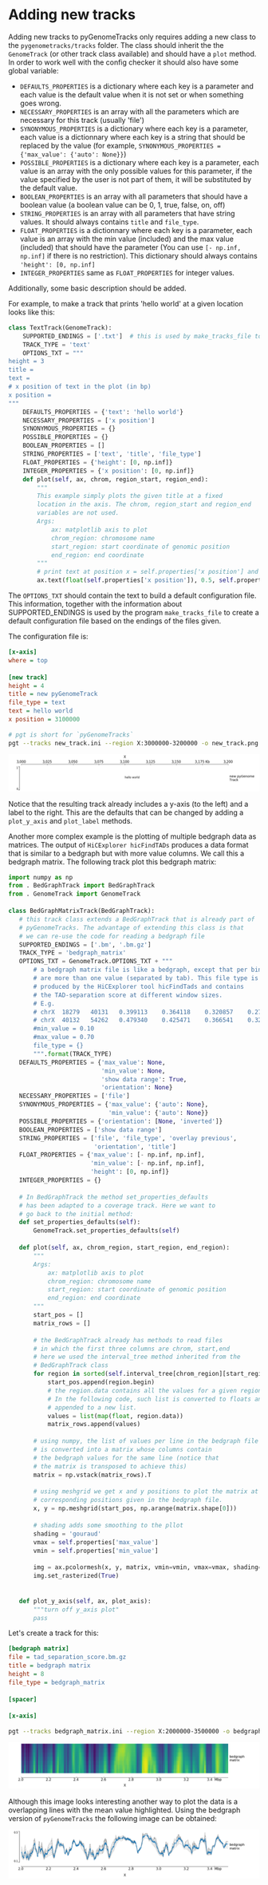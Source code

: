 Adding new tracks
=================
Adding new tracks to pyGenomeTracks only requires adding a new class to the `pygenometracks/tracks` folder.
The class should inherit the the `GenomeTrack` (or other track class available) and should have a `plot` method.
In order to work well with the config checker it should also have some global variable:
- `DEFAULTS_PROPERTIES` is a dictionary where each key is a parameter and each value is the default value when it is not set or when something goes wrong.
- `NECESSARY_PROPERTIES` is an array with all the parameters which are necessary for this track (usually 'file')
- `SYNONYMOUS_PROPERTIES` is a dictionary where each key is a parameter, each value is a dictionnary where each key is a string that should be replaced by the value (for example, `SYNONYMOUS_PROPERTIES = {'max_value': {'auto': None}}`)
- `POSSIBLE_PROPERTIES` is a dictionary where each key is a parameter, each value is an array with the only possible values for this parameter, if the value specified by the user is not part of them, it will be substituted by the default value.
- `BOOLEAN_PROPERTIES` is an array with all parameters that should have a boolean value (a boolean value can be 0, 1, true, false, on, off)
- `STRING_PROPERTIES` is an array with all parameters that have string values. It should always contains `title` and `file_type`.
- `FLOAT_PROPERTIES` is a dictionnary where each key is a parameter, each value is an array with the min value (included) and the max value (included) that should have the parameter (You can use `[- np.inf, np.inf]` if there is no restriction). This dictionary should always contains `'height': [0, np.inf]`
- `INTEGER_PROPERTIES` same as `FLOAT_PROPERTIES` for integer values.

Additionally, some basic description should be added.

For example, to make a track that prints 'hello world' at a given location looks like this:

```python
class TextTrack(GenomeTrack):
    SUPPORTED_ENDINGS = ['.txt']  # this is used by make_tracks_file to guess the type of track based on file name
    TRACK_TYPE = 'text'
    OPTIONS_TXT = """
height = 3
title =
text =
# x position of text in the plot (in bp)
x position =
"""
    DEFAULTS_PROPERTIES = {'text': 'hello world'}
    NECESSARY_PROPERTIES = ['x position']
    SYNONYMOUS_PROPERTIES = {}
    POSSIBLE_PROPERTIES = {}
    BOOLEAN_PROPERTIES = []
    STRING_PROPERTIES = ['text', 'title', 'file_type']
    FLOAT_PROPERTIES = {'height': [0, np.inf]}
    INTEGER_PROPERTIES = {'x position': [0, np.inf]}
    def plot(self, ax, chrom, region_start, region_end):
        """
        This example simply plots the given title at a fixed
        location in the axis. The chrom, region_start and region_end
        variables are not used.
        Args:
            ax: matplotlib axis to plot
            chrom_region: chromosome name
            start_region: start coordinate of genomic position
            end_region: end coordinate
        """
        # print text at position x = self.properties['x position'] and y = 0.5 (center of the plot)
        ax.text(float(self.properties['x position']), 0.5, self.properties['text'])

```

The `OPTIONS_TXT` should contain the text to build a default configuration file.
This information, together with the information about SUPPORTED_ENDINGS is used
by the program `make_tracks_file` to create a default configuration file
based on the endings of the files given.

The configuration file is:

```INI
[x-axis]
where = top

[new track]
height = 4
title = new pyGenomeTrack
file_type = text
text = hello world
x position = 3100000
```

```bash
# pgt is short for `pyGenomeTracks`
pgt --tracks new_track.ini --region X:3000000-3200000 -o new_track.png
```

![pyGenomeTracks example](./examples/new_track.png)

Notice that the resulting track already includes a y-axis (to the left) and
a label to the right. This are the defaults that can be changed by
adding a `plot_y_axis` and `plot_label` methods.

Another more complex example is the plotting of multiple bedgraph data as matrices. The output of `HiCExplorer hicFindTADs` produces a data format that
is similar to a bedgraph but with more value columns. We call this a bedgraph matrix. The following track plot this bedgraph matrix:

 ```python
import numpy as np
from . BedGraphTrack import BedGraphTrack
from . GenomeTrack import GenomeTrack

class BedGraphMatrixTrack(BedGraphTrack):
    # this track class extends a BedGraphTrack that is already part of
    # pyGenomeTracks. The advantage of extending this class is that
    # we can re-use the code for reading a bedgraph file
    SUPPORTED_ENDINGS = ['.bm', '.bm.gz']
    TRACK_TYPE = 'bedgraph_matrix'
    OPTIONS_TXT = GenomeTrack.OPTIONS_TXT + """
        # a bedgraph matrix file is like a bedgraph, except that per bin there
        # are more than one value (separated by tab). This file type is
        # produced by the HiCExplorer tool hicFindTads and contains
        # the TAD-separation score at different window sizes.
        # E.g.
        # chrX	18279	40131	0.399113	0.364118	0.320857	0.274307
        # chrX	40132	54262	0.479340	0.425471	0.366541	0.324736
        #min_value = 0.10
        #max_value = 0.70
        file_type = {}
        """.format(TRACK_TYPE)
    DEFAULTS_PROPERTIES = {'max_value': None,
                           'min_value': None,
                           'show data range': True,
                           'orientation': None}
    NECESSARY_PROPERTIES = ['file']
    SYNONYMOUS_PROPERTIES = {'max_value': {'auto': None},
                             'min_value': {'auto': None}}
    POSSIBLE_PROPERTIES = {'orientation': [None, 'inverted']}
    BOOLEAN_PROPERTIES = ['show data range']
    STRING_PROPERTIES = ['file', 'file_type', 'overlay previous',
                         'orientation', 'title']
    FLOAT_PROPERTIES = {'max_value': [- np.inf, np.inf],
                        'min_value': [- np.inf, np.inf],
                        'height': [0, np.inf]}
    INTEGER_PROPERTIES = {}

    # In BedGraphTrack the method set_properties_defaults
    # has been adapted to a coverage track. Here we want to
    # go back to the initial method:
    def set_properties_defaults(self):
        GenomeTrack.set_properties_defaults(self)

    def plot(self, ax, chrom_region, start_region, end_region):
        """
        Args:
            ax: matplotlib axis to plot
            chrom_region: chromosome name
            start_region: start coordinate of genomic position
            end_region: end coordinate
        """
        start_pos = []
        matrix_rows = []
        
        # the BedGraphTrack already has methods to read files
        # in which the first three columns are chrom, start,end
        # here we used the interval_tree method inherited from the
        # BedGraphTrack class
        for region in sorted(self.interval_tree[chrom_region][start_region - 10000:end_region + 10000]):
            start_pos.append(region.begin)
            # the region.data contains all the values for a given region
            # In the following code, such list is converted to floats and
            # appended to a new list.
            values = list(map(float, region.data))
            matrix_rows.append(values)

        # using numpy, the list of values per line in the bedgraph file
        # is converted into a matrix whose columns contain
        # the bedgraph values for the same line (notice that
        # the matrix is transposed to achieve this)
        matrix = np.vstack(matrix_rows).T

        # using meshgrid we get x and y positions to plot the matrix at
        # corresponding positions given in the bedgraph file.
        x, y = np.meshgrid(start_pos, np.arange(matrix.shape[0]))

        # shading adds some smoothing to the pllot
        shading = 'gouraud'
        vmax = self.properties['max_value']
        vmin = self.properties['min_value']

        img = ax.pcolormesh(x, y, matrix, vmin=vmin, vmax=vmax, shading=shading)
        img.set_rasterized(True)


    def plot_y_axis(self, ax, plot_axis):
        """turn off y_axis plot"
        pass
 ```


Let's create a track for this:

```INI
[bedgraph matrix]
file = tad_separation_score.bm.gz
title = bedgraph matrix
height = 8
file_type = bedgraph_matrix

[spacer]

[x-axis]
```

```bash
pgt --tracks bedgraph_matrix.ini --region X:2000000-3500000 -o bedgraph_matrix.png
```

![pyGenomeTracks example](./examples/bedgraph_matrix.png)

Although this image looks interesting another way to plot
the data is a overlapping lines with the mean value highlighted.
Using the bedgraph version of `pyGenomeTracks` the following image
can be obtained:

![pyGenomeTracks example](./examples/bedgraph_matrix_lines.png)

